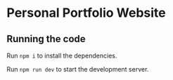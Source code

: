 
  # Personal Portfolio Website

  ## Running the code

  Run `npm i` to install the dependencies.

  Run `npm run dev` to start the development server.
  
